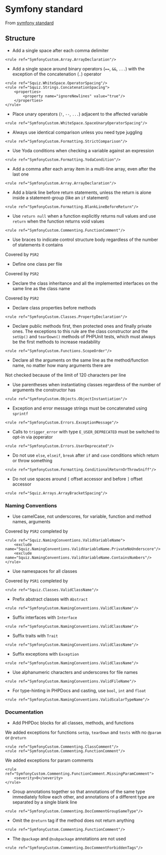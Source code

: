 # Symfony standard
From [symfony standard](http://symfony.com/doc/current/contributing/code/standards.html)

## Structure
- Add a single space after each comma delimiter

```
<rule ref="SymfonyCustom.Array.ArrayDeclaration"/>
```

- Add a single space around binary operators (`==`, `&&`, `...`)
 with the exception of the concatenation (`.`) operator

```
<rule ref="Squiz.WhiteSpace.OperatorSpacing"/>
<rule ref="Squiz.Strings.ConcatenationSpacing">
    <properties>
        <property name="ignoreNewlines" value="true"/>
    </properties>
</rule>
```

- Place unary operators (`!`, `--`, `...`) adjacent to the affected variable

```
<rule ref="SymfonyCustom.WhiteSpace.SpaceUnaryOperatorSpacing"/>
```

- Always use identical comparison unless you need type juggling

```
<rule ref="SymfonyCustom.Formatting.StrictComparison"/>
```

- Use Yoda conditions when checking a variable against an expression

```
<rule ref="SymfonyCustom.Formatting.YodaCondition"/>
```

- Add a comma after each array item in a multi-line array, even after the last one

```
<rule ref="SymfonyCustom.Array.ArrayDeclaration"/>
```

- Add a blank line before return statements,
 unless the return is alone inside a statement-group (like an `if` statement)

```
<rule ref="SymfonyCustom.Formatting.BlankLineBeforeReturn"/>
```

- Use `return null` when a function explicitly returns null values
 and use `return` when the function returns void values

```
<rule ref="SymfonyCustom.Commenting.FunctionComment"/>
```

- Use braces to indicate control structure body regardless of the number of statements it contains

Covered by `PSR2`

- Define one class per file

Covered by `PSR2`

- Declare the class inheritance and all the implemented interfaces on the same line as the class name

Covered by `PSR2`

- Declare class properties before methods

```
<rule ref="SymfonyCustom.Classes.PropertyDeclaration"/>
```

- Declare public methods first, then protected ones and finally private ones.
 The exceptions to this rule are the class constructor and the `setUp()` and `tearDown()` methods of PHPUnit tests,
  which must always be the first methods to increase readability

```
<rule ref="SymfonyCustom.Functions.ScopeOrder"/>
```

- Declare all the arguments on the same line as the method/function name, no matter how many arguments there are

Not checked because of the limit of 120 characters per line

- Use parentheses when instantiating classes regardless of the number of arguments the constructor has

```
<rule ref="SymfonyCustom.Objects.ObjectInstantiation"/>
```

- Exception and error message strings must be concatenated using `sprintf`

```
<rule ref="SymfonyCustom.Errors.ExceptionMessage"/>
```

- Calls to `trigger_error` with type `E_USER_DEPRECATED` must be switched to opt-in via `@`operator

```
<rule ref="SymfonyCustom.Errors.UserDeprecated"/>
```

- Do not use `else`, `elseif`, `break` after `if` and `case` conditions which return or throw something

```
<rule ref="SymfonyCustom.Formatting.ConditionalReturnOrThrowSniff"/>
```

- Do not use spaces around `[` offset accessor and before `]` offset accessor

```
<rule ref="Squiz.Arrays.ArrayBracketSpacing"/>
```

### Naming Conventions

- Use camelCase, not underscores, for variable, function and method names, arguments

Covered by `PSR2` completed by
```
<rule ref="Squiz.NamingConventions.ValidVariableName">
    <exclude name="Squiz.NamingConventions.ValidVariableName.PrivateNoUnderscore"/>
    <exclude name="Squiz.NamingConventions.ValidVariableName.ContainsNumbers"/>
</rule>
```

- Use namespaces for all classes

Covered by `PSR1` completed by
```
<rule ref="Squiz.Classes.ValidClassName"/>
```

- Prefix abstract classes with `Abstract`

```
<rule ref="SymfonyCustom.NamingConventions.ValidClassName"/>
```

- Suffix interfaces with `Interface`

```
<rule ref="SymfonyCustom.NamingConventions.ValidClassName"/>
```

- Suffix traits with `Trait`

```
<rule ref="SymfonyCustom.NamingConventions.ValidClassName"/>
```

- Suffix exceptions with `Exception`

```
<rule ref="SymfonyCustom.NamingConventions.ValidClassName"/>
```

- Use alphanumeric characters and underscores for file names

```
<rule ref="SymfonyCustom.NamingConventions.ValidFileName"/>
```

- For type-hinting in PHPDocs and casting, use `bool`, `int` and `float`

```
<rule ref="SymfonyCustom.NamingConventions.ValidScalarTypeName"/>
```

### Documentation

- Add PHPDoc blocks for all classes, methods, and functions

We added exceptions for functions `setUp`, `tearDown` and `tests` with no `@param` or `@return`
```
<rule ref="SymfonyCustom.Commenting.ClassComment"/>
<rule ref="SymfonyCustom.Commenting.FunctionComment"/>
```

We added exceptions for param comments
```
<rule ref="SymfonyCustom.Commenting.FunctionComment.MissingParamComment">
    <severity>0</severity>
</rule>
```

- Group annotations together so that annotations of the same type immediately follow each other,
 and annotations of a different type are separated by a single blank line

```
<rule ref="SymfonyCustom.Commenting.DocCommentGroupSameType"/>
```

- Omit the `@return` tag if the method does not return anything

```
<rule ref="SymfonyCustom.Commenting.FunctionComment"/>
```

- The `@package` and `@subpackage` annotations are not used

```
<rule ref="SymfonyCustom.Commenting.DocCommentForbiddenTags"/>
```
